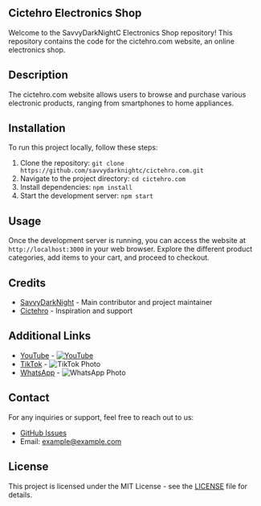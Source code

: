 ## Cictehro Electronics Shop

Welcome to the SavvyDarkNightC Electronics Shop repository! This repository contains the code for the cictehro.com website, an online electronics shop.

## Description

The cictehro.com website allows users to browse and purchase various electronic products, ranging from smartphones to home appliances.

## Installation

To run this project locally, follow these steps:
1. Clone the repository: `git clone https://github.com/savvydarknightc/cictehro.com.git`
2. Navigate to the project directory: `cd cictehro.com`
3. Install dependencies: `npm install`
4. Start the development server: `npm start`

## Usage

Once the development server is running, you can access the website at `http://localhost:3000` in your web browser. Explore the different product categories, add items to your cart, and proceed to checkout.

## Credits

- [SavvyDarkNight](https://github.com/savvydarknight) - Main contributor and project maintainer
- [Cictehro](https://github.com/cictehro) - Inspiration and support

## Additional Links

- [YouTube](https://youtube.com/@cictehro?si=x1Pu4vLc7k4emoS2) - [![YouTube](https://cdn3.iconfinder.com/data/icons/social-network-30/512/social-06-1024.png)](https://youtube.com/@cictehro?si=x1Pu4vLc7k4emoS2)
- [TikTok](#) - ![TikTok Photo](tiktok_photo.png)
- [WhatsApp](#) - ![WhatsApp Photo](whatsapp_photo.png)

## Contact

For any inquiries or support, feel free to reach out to us:
- [GitHub Issues](https://github.com/savvydarknightc/cictehro.com/issues)
- Email: example@example.com

## License

This project is licensed under the MIT License - see the [LICENSE](LICENSE) file for details.

